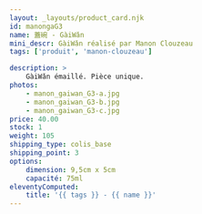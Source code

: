 ```yaml
---
layout: _layouts/product_card.njk
id: manongaG3
name: 蓋碗 - GàiWǎn
mini_descr: GàiWǎn réalisé par Manon Clouzeau
tags: ['produit', 'manon-clouzeau']

description: >
    GàiWǎn émaillé. Pièce unique.
photos:
    - manon_gaiwan_G3-a.jpg
    - manon_gaiwan_G3-b.jpg
    - manon_gaiwan_G3-c.jpg
price: 40.00
stock: 1
weight: 105
shipping_type: colis_base
shipping_point: 3
options:
    dimension: 9,5cm x 5cm
    capacité: 75ml
eleventyComputed:
    title: '{{ tags }} - {{ name }}'
---
```

